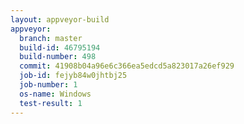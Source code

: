 ```yaml
---
layout: appveyor-build
appveyor:
  branch: master
  build-id: 46795194
  build-number: 498
  commit: 41908b04a96e6c366ea5edcd5a823017a26ef929
  job-id: fejyb84w0jhtbj25
  job-number: 1
  os-name: Windows
  test-result: 1
---
```


